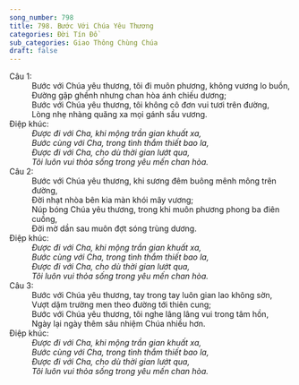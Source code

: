 ```yaml
---
song_number: 798
title: 798. Bước Với Chúa Yêu Thương
categories: Đời Tín Đồ
sub_categories: Giao Thông Chùng Chúa
draft: false
---
```

<dl><dt>Câu 1:</dt><dd data-verse="1">Bước với Chúa yêu thương, tôi đi muôn phương, không vương lo buồn, <br/>Đường gập ghềnh nhưng chan hòa ánh chiếu dương; <br/>Bước với Chúa yêu thương, tôi không cô đơn vui tươi trên đường, <br/>Lòng nhẹ nhàng quăng xa mọi gánh sầu vương. </dd><dt>Điệp khúc:</dt><dd data-chorus="1"><em>Được đi với Cha, khi mộng trần gian khuất xa, <br/>Bước cùng với Cha, trong tình thắm thiết bao la, <br/>Được đi với Cha, cho dù thời gian lướt qua, <br/>Tôi luôn vui thỏa sống trong yêu mến chan hòa. </em></dd><dt>Câu 2:</dt><dd data-verse="2">Bước với Chúa yêu thương, khi sương đêm buông mênh mông trên đường, <br/>Đời nhạt nhòa bên kia màn khói mây vương; <br/>Núp bóng Chúa yêu thương, trong khi muôn phương phong ba điên cuồng, <br/>Đời mờ dần sau muôn đợt sóng trùng dương. </dd><dt>Điệp khúc:</dt><dd data-chorus="1"><em>Được đi với Cha, khi mộng trần gian khuất xa, <br/>Bước cùng với Cha, trong tình thắm thiết bao la, <br/>Được đi với Cha, cho dù thời gian lướt qua, <br/>Tôi luôn vui thỏa sống trong yêu mến chan hòa. </em></dd><dt>Câu 3:</dt><dd data-verse="3">Bước với Chúa yêu thương, tay trong tay luôn gian lao không sờn, <br/>Vượt dặm trường men theo đường tới thiên cung; <br/>Bước với Chúa yêu thương, tôi nghe lâng lâng vui trong tâm hồn, <br/>Ngày lại ngày thêm sâu nhiệm Chúa nhiều hơn. </dd><dt>Điệp khúc:</dt><dd data-chorus="1"><em>Được đi với Cha, khi mộng trần gian khuất xa, <br/>Bước cùng với Cha, trong tình thắm thiết bao la, <br/>Được đi với Cha, cho dù thời gian lướt qua, <br/>Tôi luôn vui thỏa sống trong yêu mến chan hòa. </em></dd></dl>